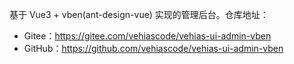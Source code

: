 基于 Vue3 + vben(ant-design-vue) 实现的管理后台。仓库地址：

* Gitee：<https://gitee.com/vehiascode/vehias-ui-admin-vben>
* GitHub：<https://github.com/vehiascode/vehias-ui-admin-vben>
